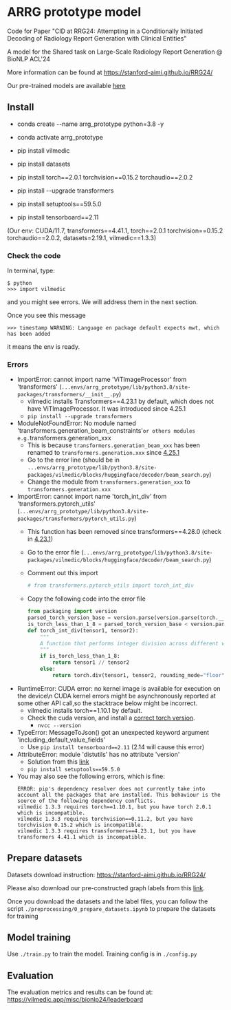 # ARRG prototype model

Code for Paper "CID at RRG24: Attempting in a Conditionally Initiated Decoding of Radiology Report Generation with Clinical Entities"

A model for the Shared task on Large-Scale Radiology Report Generation @ BioNLP ACL'24

More information can be found at https://stanford-aimi.github.io/RRG24/

Our pre-trained models are available [here](https://drive.google.com/drive/folders/1dAXc8EpQ36g0cWtwP5qM0yj_KYHtLEIo?usp=drive_link)

## Install

- conda create --name arrg_prototype python=3.8 -y
- conda activate arrg_prototype

- pip install vilmedic
- pip install datasets
- pip install torch==2.0.1 torchvision==0.15.2 torchaudio==2.0.2
- pip install --upgrade transformers
- pip install setuptools==59.5.0
- pip install tensorboard==2.11

(Our env: CUDA/11.7, transformers==4.41.1, torch==2.0.1 torchvision==0.15.2 torchaudio==2.0.2, datasets=2.19.1, vilmedic==1.3.3)

### Check the code

In terminal, type:
```
$ python
>>> import vilmedic
```
and you might see errors. We will address them in the next section.

Once you see this message
```
>>> timestamp WARNING: Language en package default expects mwt, which has been added
```
it means the env is ready.

### Errors

- ImportError: cannot import name 'ViTImageProcessor' from 'transformers' (`...envs/arrg_prototype/lib/python3.8/site-packages/transformers/__init__.py`)
  - vilmedic installs Transformers==4.23.1 by default, which does not have ViTImageProcessor. It was introduced since 4.25.1
  - `pip install --upgrade transformers`
- ModuleNotFoundError: No module named 'transformers.generation_beam_constraints'` or others modules e.g. `transformers.generation_xxx
  - This is because `transformers.generation_beam_xxx` has been renamed to `transformers.generation.xxx` since [4.25.1](https://github.com/huggingface/transformers/tree/v4.40.0/src/transformers/generation)
  - Go to the error line (should be in `...envs/arrg_prototype/lib/python3.8/site-packages/vilmedic/blocks/huggingface/decoder/beam_search.py`)
  - Change the module from `transformers.generation_xxx` to `transformers.generation.xxx`
- ImportError: cannot import name 'torch_int_div' from 'transformers.pytorch_utils' (`...envs/arrg_prototype/lib/python3.8/site-packages/transformers/pytorch_utils.py`)
  - This function has been removed since transformers==4.28.0 (check in [4.23.1](https://github.com/huggingface/transformers/blob/v4.23.1/src/transformers/pytorch_utils.py#L35))
  - Go to the error file (`...envs/arrg_prototype/lib/python3.8/site-packages/vilmedic/blocks/huggingface/decoder/beam_search.py`)
  - Comment out this import

    ```python
    # from transformers.pytorch_utils import torch_int_div
    ```
  - Copy the following code into the error file 

    ```python
    from packaging import version
    parsed_torch_version_base = version.parse(version.parse(torch.__version__).base_version)
    is_torch_less_than_1_8 = parsed_torch_version_base < version.parse("1.8.0")
    def torch_int_div(tensor1, tensor2):
        """
        A function that performs integer division across different versions of PyTorch.
        """
        if is_torch_less_than_1_8:
            return tensor1 // tensor2
        else:
            return torch.div(tensor1, tensor2, rounding_mode="floor")
    ```
- RuntimeError: CUDA error: no kernel image is available for execution on the device\n CUDA kernel errors might be asynchronously reported at some other API call,so the stacktrace below might be incorrect.
  - vilmedic installs torch==1.10.1 by default.
  - Check the cuda version, and install a [correct torch version](https://pytorch.org/get-started/previous-versions/).
    - `nvcc --version`
- TypeError: MessageToJson() got an unexpected keyword argument 'including_default_value_fields'
  - Use `pip install tensorboard==2.11` (2.14 will cause this error)
- AttributeError: module 'distutils' has no attribute 'version'
  - Solution from this [link](https://stackoverflow.com/questions/70520120/attributeerror-module-setuptools-distutils-has-no-attribute-version)
  - `pip install setuptools==59.5.0`
- You may also see the following errors, which is fine:
  ```
  ERROR: pip's dependency resolver does not currently take into account all the packages that are installed. This behaviour is the source of the following dependency conflicts.
  vilmedic 1.3.3 requires torch==1.10.1, but you have torch 2.0.1 which is incompatible.
  vilmedic 1.3.3 requires torchvision==0.11.2, but you have torchvision 0.15.2 which is incompatible.
  vilmedic 1.3.3 requires transformers==4.23.1, but you have transformers 4.41.1 which is incompatible.
  ```

## Prepare datasets

Datasets download instruction: https://stanford-aimi.github.io/RRG24/

Please also download our pre-constructed graph labels from this [link](https://drive.google.com/drive/folders/1dAXc8EpQ36g0cWtwP5qM0yj_KYHtLEIo?usp=sharing).

Once you download the datasets and the label files, you can follow the script `./preprocessing/0_prepare_datasets.ipynb` to prepare the datasets for training

## Model training

Use `./train.py` to train the model. Training config is in `./config.py`

## Evaluation

The evaluation metrics and results can be found at: https://vilmedic.app/misc/bionlp24/leaderboard

